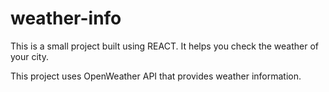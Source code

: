 # weather-info
This is a small project built using REACT. It helps you check the weather of your city.

This project uses OpenWeather API that provides weather information.
